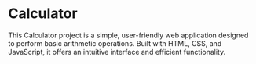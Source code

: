 # Calculator
This Calculator project is a simple, user-friendly web application designed to perform basic arithmetic operations. Built with HTML, CSS, and JavaScript, it offers an intuitive interface and efficient functionality.
